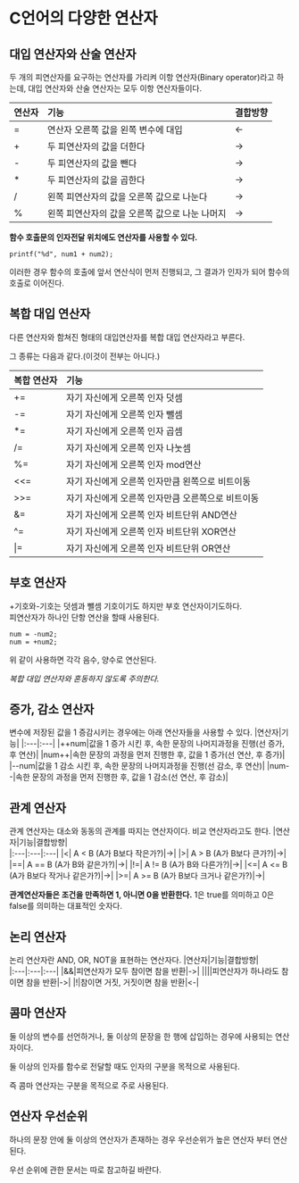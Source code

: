 # C언어의 다양한 연산자
## 대입 연산자와 산술 연산자
두 개의 피연산자를 요구하는 연산자를 가리켜 이항 연산자(Binary operator)라고 하는데, 대입 연산자와
산술 연산자는 모두 이항 연산자들이다.  

|연산자|기능|결합방향|  
|:---|:---|:---|
| = | 연산자 오른쪽 값을 왼쪽 변수에 대입|<-|
|+|두 피연산자의 값을 더한다|->|
|-|두 피연산자의 값을 뺀다|->|
|*|두 피연산자의 값을 곱한다|->|
|/|왼쪽 피연산자의 값을 오른쪽 값으로 나눈다|->|
|%|왼쪽 피연산자의 값을 오른쪽 값으로 나눈 나머지|->|

**함수 호출문의 인자전달 위치에도 연산자를 사용할 수 있다.**
```
printf("%d", num1 + num2);
```
이러한 경우 함수의 호출에 앞서 연산식이 먼저 진행되고, 그 결과가 인자가 되어 함수의 호출로 이어진다.

## 복합 대입 연산자
다른 연산자와 함쳐진 형태의 대입연산자를 복합 대입 연산자라고 부른다.

그 종류는 다음과 같다.(이것이 전부는 아니다.)

|복합 연산자|기능|  
|:---|:---|
|+=|자기 자신에게 오른쪽 인자 덧셈|
|-=|자기 자신에게 오른쪽 인자 뺄셈|
|*=|자기 자신에게 오른쪽 인자 곱셈|
|/=|자기 자신에게 오른쪽 인자 나눗셈|
|%=|자기 자신에게 오른쪽 인자 mod연산|
|<<=|자기 자신에게 오른쪽 인자만큼 왼쪽으로 비트이동|
|>>=|자기 자신에게 오른쪽 인자만큼 오른쪽으로 비트이동|
|&=|자기 자신에게 오른쪽 인자 비트단위 AND연산|
|^=|자기 자신에게 오른쪽 인자 비트단위 XOR연산|
|\|=|자기 자신에게 오른쪽 인자 비트단위 OR연산|

## 부호 연산자

+기호와-기호는 덧셈과 뺄셈 기호이기도 하지만 부호 연산자이기도하다.  
피연산자가 하나인 단항 연산을 할때 사용된다.

```
num = -num2;
num = +num2;
```
위 같이 사용하면 각각 음수, 양수로 연산된다.

*복합 대입 연산자와 혼동하지 않도록 주의한다.*

## 증가, 감소 연산자

변수에 저장된 값을 1 증감시키는 경우에는 아래 연산자들을 사용할 수 있다.
|연산자|기능|
|:---|:---|
|++num|값을 1 증가 시킨 후, 속한 문장의 나머지과정을 진행(선 증가, 후 연산)|
|num++|속한 문장의 과정을 먼저 진행한 후, 값을 1 증가(선 연산, 후 증가)|
|--num|값을 1 감소 시킨 후, 속한 문장의 나머지과정을 진행(선 감소, 후 연산)|
|num--|속한 문장의 과정을 먼저 진행한 후, 값을 1 감소(선 연산, 후 감소)|

## 관계 연산자

관계 연산자는 대소와 동동의 관계를 따지는 연산자이다. 비교 연산자라고도 한다.
|연산자|기능|결합방향|  
|:---|:---|:---|
|<| A < B (A가 B보다 작은가?)|->|
|>| A > B (A가 B보다 큰가?)|->|
|==| A == B (A가 B와 같은가?)|->|
|!=| A != B (A가 B와 다른가?)|->|
|<=| A <= B (A가 B보다 작거나 같은가?)|->|
|>=| A >= B (A가 B보다 크거나 같은가?)|->|

**관계연산자들은 조건을 만족하면 1, 아니면 0을 반환한다.**
1은 true를 의미하고 0은 false를 의미하는 대표적인 숫자다.

## 논리 연산자

논리 연산자란 AND, OR, NOT을 표현하는 연산자다.
|연산자|기능|결합방향|  
|:---|:---|:---|
|&&|피연산자가 모두 참이면 참을 반환|->|
|\|\||피연산자가 하나라도 참이면 참을 반환|->|
|!|참이면 거짓, 거짓이면 참을 반환|<-|

## 콤마 연산자

둘 이상의 변수를 선언하거나, 둘 이상의 문장을 한 행에 삽입하는 경우에 사용되는 연산자이다.

둘 이상의 인자를 함수로 전달할 때도 인자의 구분을 목적으로 사용된다.

즉 콤마 연산자는 구분을 목적으로 주로 사용된다.

## 연산자 우선순위

하나의 문장 안에 둘 이상의 연산자가 존재하는 경우 우선순위가 높은 연산자 부터 연산된다.

우선 순위에 관한 문서는 따로 참고하길 바란다.